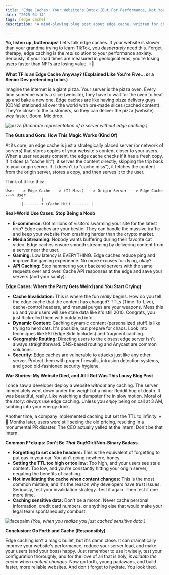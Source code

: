 ```yaml
---
title: "Edge Caches: Your Website's Botox (But For Performance, Not Your Face)"
date: "2025-04-14"
tags: [edge cache]
description: "A mind-blowing blog post about edge cache, written for chaotic Gen Z engineers."

---
```


**Yo, listen up, buttercups!** Let's talk edge caches. If your website is slower than your grandma trying to learn TikTok, you *desperately* need this. Forget therapy; edge caching is the *real* solution to your performance anxiety. Seriously, if your load times are measured in geological eras, you’re losing users faster than NFTs are losing value. 💀🙏

**What TF is an Edge Cache Anyway? (Explained Like You're Five... or a Senior Dev pretending to be.)**

Imagine the internet is a giant pizza. Your server is the pizza oven. Every time someone wants a slice (website), they have to wait for the oven to heat up and bake a new one. Edge caches are like having pizza delivery guys (CDNs) stationed all over the world with pre-made slices (cached content). They're closer to the customers, so they can deliver the pizza (website) *way* faster. Boom. Mic drop.

![pizza](https://i.imgflip.com/4m7y7s.jpg)
*(Accurate representation of a server without edge caching.)*

**The Guts and Gore: How This Magic Works (Kind Of)**

At its core, an edge cache is just a strategically placed server (or network of servers) that stores copies of your website's content closer to your users. When a user requests content, the edge cache checks if it has a fresh copy. If it does (a "cache hit"), it serves the content directly, skipping the trip back to your origin server. If it doesn't (a "cache miss"), it fetches the content from the origin server, stores a copy, and then serves it to the user.

Think of it like this:

```ascii
User ---> Edge Cache ---> (If Miss) ---> Origin Server ---> Edge Cache ---> User
       ^        |
       |--------+ (Cache Hit) --------|
```

**Real-World Use Cases: Stop Being a Noob**

*   **E-commerce:** Got millions of visitors swarming your site for the latest drip? Edge caches are your bestie. They can handle the massive traffic and keep your website from crashing harder than the crypto market.
*   **Media Streaming:** Nobody wants buffering during their favorite cat video. Edge caches ensure smooth streaming by delivering content from a server near the user.
*   **Gaming:** Low latency is EVERYTHING. Edge caches reduce ping and improve the gaming experience. No more excuses for dying, okay?
*   **API Caching:** Stop hammering your backend servers with the same requests over and over. Cache API responses at the edge and save your servers (and your sanity).

**Edge Cases: Where the Party Gets Weird (and You Start Crying)**

*   **Cache Invalidation:** This is where the fun *really* begins. How do you tell the edge cache that the content has changed? TTLs (Time-To-Live), cache-control headers, and manual purges are your weapons. Mess this up and your users will see stale data like it's still 2010. Congrats, you just Rickrolled them with outdated info.
*   **Dynamic Content:** Caching dynamic content (personalized stuff) is like trying to herd cats. It's possible, but prepare for chaos. Look into techniques like ESI (Edge Side Includes) and fragment caching.
*   **Geographic Routing:** Directing users to the closest edge server isn't always straightforward. DNS-based routing and Anycast are common solutions.
*   **Security:** Edge caches are vulnerable to attacks just like any other server. Protect them with proper firewalls, intrusion detection systems, and good old-fashioned security hygiene.

**War Stories: My Website Died, and All I Got Was This Lousy Blog Post**

I once saw a developer deploy a website *without* any caching. The server immediately went down under the weight of a minor Reddit hug of death. It was beautiful, really. Like watching a dumpster fire in slow motion. Moral of the story: *always* use edge caching. Unless you *enjoy* being on call at 3 AM, sobbing into your energy drink.

Another time, a company implemented caching but set the TTL to infinity. 💀🙏 Months later, users were still seeing the old pricing, resulting in a monumental PR disaster. The CEO actually yelled at the intern. Don't be that intern.

**Common F\*ckups: Don't Be *That* Guy/Girl/Non-Binary Badass**

*   **Forgetting to set cache headers:** This is the equivalent of forgetting to put gas in your car. You ain't going nowhere, honey.
*   **Setting the TTL too high or too low:** Too high, and your users see stale content. Too low, and you're constantly hitting your origin server, negating the benefits of caching.
*   **Not invalidating the cache when content changes:** This is the most common mistake, and it's the reason why developers have trust issues. Seriously, test your invalidation strategy. Test it again. Then test it one more time.
*   **Caching sensitive data:** Don't be a moron. Never cache personal information, credit card numbers, or anything else that would make your legal team spontaneously combust.

![facepalm](https://i.kym-cdn.com/entries/icons/original/000/018/489/nick-young-confused-face-300x256-nqlyaa.jpg)
*(You, when you realize you just cached sensitive data.)*

**Conclusion: Go Forth and Cache (Responsibly)**

Edge caching isn't a magic bullet, but it's damn close. It can dramatically improve your website's performance, reduce your server load, and make your users (and your boss) happy. Just remember to use it wisely, test your configuration thoroughly, and for the love of all that is holy, *invalidate the cache when content changes*. Now go forth, young padawans, and build faster, more reliable websites. And don't forget to hydrate. You look tired.
